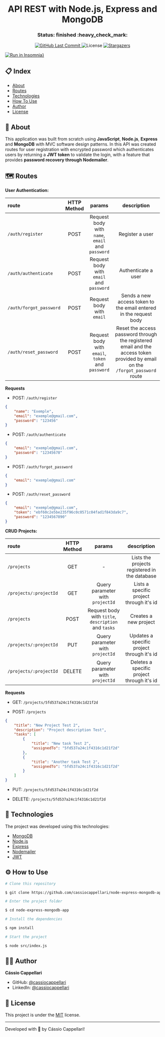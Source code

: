 <h1 align="center">API REST with Node.js, Express and MongoDB</h1>

<h3 align="center"> 
	Status: finished :heavy_check_mark:
</h3>

<p align="center">
<a href="https://github.com/cassiocappellari/node-express-mongodb-app/commits/main">
	<img alt="GitHub Last Commit" src="https://img.shields.io/github/last-commit/cassiocappellari/node-express-mongodb-app/main?color=black">
</a>
    
<img alt="License" src="https://img.shields.io/badge/license-MIT-black">

<a href="https://github.com/cassiocappellari/node-express-mongodb-app/stargazers">
	<img alt="Stargazers" src="https://img.shields.io/github/stars/cassiocappellari/node-express-mongodb-app?style=social">
</a>
</p>

[![Run in Insomnia}](https://insomnia.rest/images/run.svg)](https://insomnia.rest/run/?label=%20node-express-mongodb-app&uri=https%3A%2F%2Fraw.githubusercontent.com%2Fcassiocappellari%2Fnode-express-mongodb-app%2Fmain%2FInsomnia-All_2020-12-20)

## 📋 Index

- [About](#-about)
- [Routes](#-routes)
- [Technologies](#-technologies)
- [How To Use](#-how-to-use)
- [Author](#-author)
- [License](#-license)

## 🚀 About

This application was built from scratch using **JavaScript**, **Node.js**, **Express** and **MongoDB** with MVC software design patterns. In this API was created routes for user registration with encrypted password which authenticates users by returning a **JWT token** to validate the login, with a feature that provides **password recovery through Nodemailer**.

## 🗺️ Routes

**User Authentication:**

|route|HTTP Method|params|description
|:---|:---:|:---:|:---:
|`/auth/register`|POST|Request body with `name`, `email` and `password`|Register a user
|`/auth/authenticate`|POST|Request body with `email` and `password`|Authenticate a user
|`/auth/forgot_password`|POST|Request body with `email`|Sends a new access token to the email entered in the request body
|`/auth/reset_password`|POST|Request body with `email`, `token` and `password`|Reset the access password through the registered email and the access token provided by email on the `/forgot_password` route

**Requests**

- POST: `/auth/register`
```json
{
	"name": "Exemple",
	"email": "exemple@gmail.com",
	"password": "123456"
}
```

- POST: `/auth/authenticate`
```json
{
	"email": "exemple@gmail.com",
	"password": "12345678"
}
```

- POST: `/auth/forgot_password`
```json
{
	"email": "exemple@gmail.com"
}
```

- POST: `/auth/reset_password`
```json
{
	"email": "exemple@gmail.com",
	"token": "ebf60c2e5be235f96c0c0571c04fad1f843da9c7",
	"password": "1234567890"
}
```

**CRUD Projects:**

|route|HTTP Method|params|description
|:---|:---:|:---:|:---:
|`/projects`|GET| - |Lists the projects registered in the database
|`/projects/:projectId`|GET|Query parameter with `projectId`|Lists a specific project through it's id
|`/projects`|POST|Request body with `title`, `description` and `tasks`|Creates a new project
|`/projects/:projectId`|PUT|Query parameter with `projectId`|Updates a specific project through it's id
|`/projects/:projectId`|DELETE|Query parameter with `projectId`|Deletes a specific project through it's id

**Requests**

- GET: `/projects/5fd537a24c1f4316c1d21f2d`

- POST: `/projects`
```json
{
	"title": "New Project Test 2",
	"description": "Project description Test",
	"tasks": [
		{
			"title": "New task Test 2",
			"assignedTo": "5fd537a24c1f4316c1d21f2d"
		},
		{
			"title": "Another task Test 2",
			"assignedTo": "5fd537a24c1f4316c1d21f2d"
		}
	]
}
```

- PUT: `/projects/5fd537a24c1f4316c1d21f2d`

- DELETE: `/projects/5fd537a24c1f4316c1d21f2d`

## 🤖 Technologies

The project was developed using this technologies:

- [MongoDB](https://www.mongodb.com/)
- [Node.js](https://nodejs.org/en/)
- [Express](https://expressjs.com/)
- [Nodemailer](https://nodemailer.com/about/)
- [JWT](https://www.npmjs.com/package/jsonwebtoken)

## ⚙ How to Use

```bash
# Clone this repository

$ git clone https://github.com/cassiocappellari/node-express-mongodb-app.git

# Enter the project folder

$ cd node-express-mongodb-app

# Install the dependencies

$ npm install

# Start the project

$ node src/index.js

```

## 👨‍🚀 Author

**Cássio Cappellari**

- GitHub: [@cassiocappellari](https://github.com/cassiocappellari)
- LinkedIn: [@cassiocappellari](https://www.linkedin.com/in/cassiocappellari/)

## 📝 License

This project is under the [MIT](./LICENSE) license.

---

Developed with 💚 by Cássio Cappellari!
